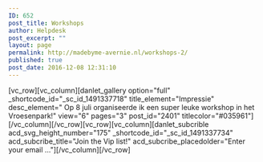 ```yaml
---
ID: 652
post_title: Workshops
author: Helpdesk
post_excerpt: ""
layout: page
permalink: http://madebyme-avernie.nl/workshops-2/
published: true
post_date: 2016-12-08 12:31:10
---
```

[vc_row][vc_column][danlet_gallery option="full" _shortcode_id="_sc_id_1491337718" title_element="Impressie" desc_element=" Op 8 juli organiseerde ik een super leuke workshop in het Vroesenpark!" view="6" pages="3" post_id="2401" titlecolor="#035961"][/vc_column][/vc_row][vc_row][vc_column][danlet_subcrible acd_svg_height_number="175" _shortcode_id="_sc_id_1491337734" acd_subcribe_title="Join the Vip list!" acd_subcribe_placedolder="Enter your email ..."][/vc_column][/vc_row]